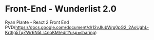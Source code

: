 # Front-End - Wunderlist 2.0
Ryan Plante - React 2 Front End
PVD(https://docs.google.com/document/d/12vJlubWrg0pG2_2AoUghL-Kr3lg5TqZWr6N5Lr4noKM/edit?usp=sharing)
